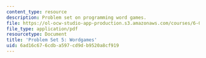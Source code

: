 ```yaml
---
content_type: resource
description: Problem set on programming word games.
file: https://ol-ocw-studio-app-production.s3.amazonaws.com/courses/6-00-introduction-to-computer-science-and-programming-fall-2008/6ad16c676cdba597cd9db9520a8cf919_pset5.pdf
file_type: application/pdf
resourcetype: Document
title: 'Problem Set 5: Wordgames'
uid: 6ad16c67-6cdb-a597-cd9d-b9520a8cf919
---
```

